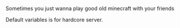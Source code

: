 Sometimes you just wanna play good old minecraft with your friends

Default variables is for hardcore server.
